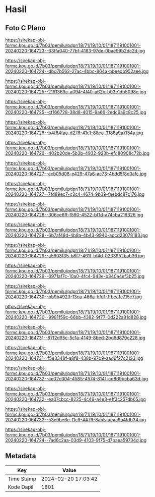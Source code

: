 # Hasil

## Foto C Plano

https://sirekap-obj-formc.kpu.go.id/7b03/pemilu/pdpr/18/71/19/10/01/1871191001001-20240220-164723--63ffa040-77bf-4183-97de-0bae99b2dc2d.jpg

https://sirekap-obj-formc.kpu.go.id/7b03/pemilu/pdpr/18/71/19/10/01/1871191001001-20240220-164724--dbd7b562-27ac-4bbc-864a-bbeedb952aee.jpg

https://sirekap-obj-formc.kpu.go.id/7b03/pemilu/pdpr/18/71/19/10/01/1871191001001-20240220-164725--2191369c-a094-4f40-a62b-b03e1db5098e.jpg

https://sirekap-obj-formc.kpu.go.id/7b03/pemilu/pdpr/18/71/19/10/01/1871191001001-20240220-164725--cf166728-38d8-4015-9a66-2edc6a9c8c25.jpg

https://sirekap-obj-formc.kpu.go.id/7b03/pemilu/pdpr/18/71/19/10/01/1871191001001-20240220-164726--b4f84faa-d276-41c1-88ea-3188a9a7f54a.jpg

https://sirekap-obj-formc.kpu.go.id/7b03/pemilu/pdpr/18/71/19/10/01/1871191001001-20240220-164726--402b20de-5b3b-4932-923b-efd80908c72b.jpg

https://sirekap-obj-formc.kpu.go.id/7b03/pemilu/pdpr/18/71/19/10/01/1871191001001-20240220-164727--acb05d08-e429-47a6-ac73-4bdd5f8d3afc.jpg

https://sirekap-obj-formc.kpu.go.id/7b03/pemilu/pdpr/18/71/19/10/01/1871191001001-20240220-164727--7fd89ec7-c2c4-4674-9b39-faebdc87c176.jpg

https://sirekap-obj-formc.kpu.go.id/7b03/pemilu/pdpr/18/71/19/10/01/1871191001001-20240220-164728--306ce6ff-f590-4522-bf1d-a74cba216326.jpg

https://sirekap-obj-formc.kpu.go.id/7b03/pemilu/pdpr/18/71/19/10/01/1871191001001-20240220-164728--6b7af48d-4b8a-4b43-9940-adcd23078183.jpg

https://sirekap-obj-formc.kpu.go.id/7b03/pemilu/pdpr/18/71/19/10/01/1871191001001-20240220-164729--a5603f35-b8f7-461f-bf4d-0233952bab36.jpg

https://sirekap-obj-formc.kpu.go.id/7b03/pemilu/pdpr/18/71/19/10/01/1871191001001-20240220-164729--6971af7c-10a0-4fc4-943e-b340a4ef3b25.jpg

https://sirekap-obj-formc.kpu.go.id/7b03/pemilu/pdpr/18/71/19/10/01/1871191001001-20240220-164730--bb9b4923-13ca-466a-bfd1-1fbea1c715c7.jpg

https://sirekap-obj-formc.kpu.go.id/7b03/pemilu/pdpr/18/71/19/10/01/1871191001001-20240220-164730--9981159c-66bb-4382-9f77-0d222a81d828.jpg

https://sirekap-obj-formc.kpu.go.id/7b03/pemilu/pdpr/18/71/19/10/01/1871191001001-20240220-164731--87f2d95c-5c1a-4149-8bed-2bd6d870c228.jpg

https://sirekap-obj-formc.kpu.go.id/7b03/pemilu/pdpr/18/71/19/10/01/1871191001001-20240220-164731--f5e3348f-a8f8-438b-97b9-aad6f27c2193.jpg

https://sirekap-obj-formc.kpu.go.id/7b03/pemilu/pdpr/18/71/19/10/01/1871191001001-20240220-164732--ae02c004-4585-4574-8141-cd8d9bcba63d.jpg

https://sirekap-obj-formc.kpu.go.id/7b03/pemilu/pdpr/18/71/19/10/01/1871191001001-20240220-164732--ea07cbcc-8225-4c49-a4e3-eff3c257db65.jpg

https://sirekap-obj-formc.kpu.go.id/7b03/pemilu/pdpr/18/71/19/10/01/1871191001001-20240220-164733--53e9be6e-f1c9-4479-8ab5-aeaa9a4fdb34.jpg

https://sirekap-obj-formc.kpu.go.id/7b03/pemilu/pdpr/18/71/19/10/01/1871191001001-20240220-164724--7ad6c2aa-03d9-4103-9f75-d7baea59734d.jpg


## Metadata

| Key        | Value               |
| ---------- | ------------------- |
| Time Stamp | 2024-02-20 17:03:42 |
| Kode Dapil | 1801                |



